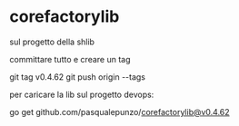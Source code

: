 # corefactorylib

sul progetto della shlib

committare tutto e creare un tag

git tag v0.4.62
git push origin --tags

per caricare la lib sul progetto devops:

go get github.com/pasqualepunzo/corefactorylib@v0.4.62
